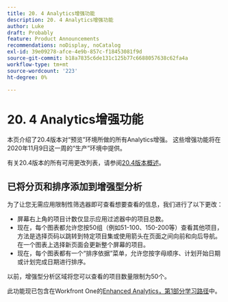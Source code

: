 ```yaml
---
title: 20. 4 Analytics增强功能
description: 20. 4 Analytics增强功能
author: Luke
draft: Probably
feature: Product Announcements
recommendations: noDisplay, noCatalog
exl-id: 39e09278-afce-4e9b-857c-f18453081f9d
source-git-commit: b18a7835c6de131c125b77c6688057638c62fa4a
workflow-type: tm+mt
source-wordcount: '223'
ht-degree: 0%

---
```


# 20. 4 Analytics增强功能

本页介绍了20.4版本对“预览”环境所做的所有Analytics增强。 这些增强功能将在2020年11月9日这一周的“生产”环境中提供。

有关20.4版本的所有可用更改列表，请参阅[20.4版本概述](../../../product-announcements/product-releases/20.4-release-activity/20-4-release-overview.md)。

## 已将分页和排序添加到增强型分析

为了让您无需应用限制性筛选器即可查看想要查看的信息，我们进行了以下更改：

* 屏幕右上角的项目计数仅显示应用过滤器中的项目总数。
* 现在，每个图表都允许您按50组（例如51-100、150-200等）查看其他项目，方法是选择页码以跳转到特定项目集或使用箭头在页面之间向前和向后导航。 在一个图表上选择新页面会更新整个屏幕的项目。
* 现在，每个图表都有一个“排序依据”菜单，允许您按字母顺序、计划开始日期或计划完成日期进行排序。

以前，增强型分析区域将您可以查看的项目数量限制为50个。

此功能现已包含在Workfront One的[Enhanced Analytics，第1部分学习路径](https://experienceleague.adobe.com/zh-hans/docs/workfront/using/home)中。
